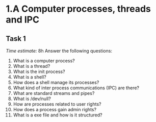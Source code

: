 # 1.A Computer processes, threads and IPC
## Task 1
*Time estimate:* 8h
Answer the following questions:

1. What is a computer process?
2. What is a thread?
3. What is the init process?
4. What is a shell?
5. How does a shell manage its processes?
6. What kind of inter process communications (IPC) are there?
7. What are standard streams and pipes?
8. What is /dev/null?
9. How are processes related to user rights?
10. How does a process gain admin rights?
11. What is a exe file and how is it structured?
